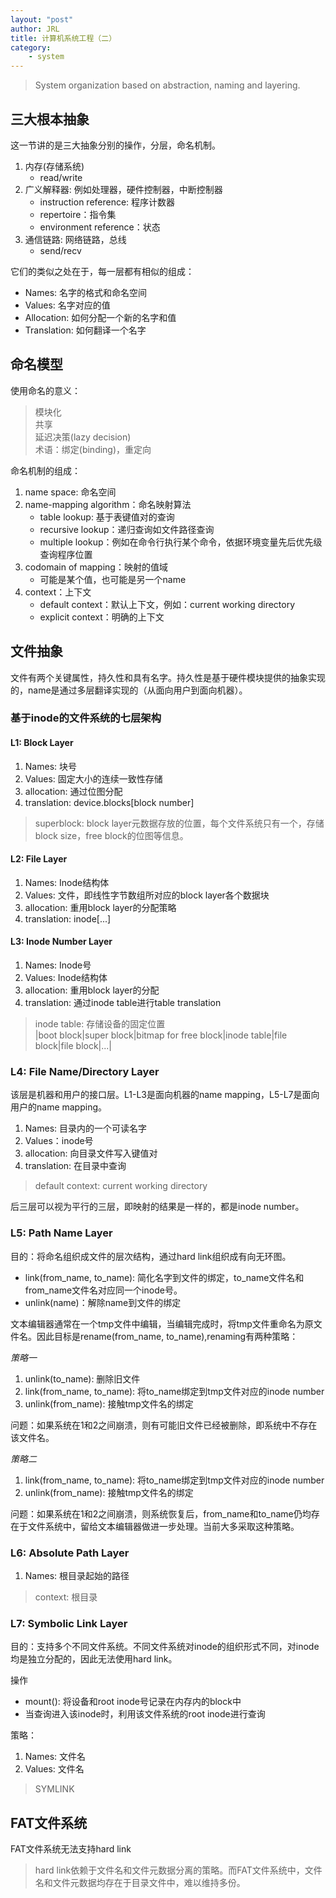```yaml
---
layout: "post"
author: JRL
title: 计算机系统工程（二）
category:
    - system
---
```


> System organization based on abstraction, naming and layering.

## 三大根本抽象

这一节讲的是三大抽象分别的操作，分层，命名机制。

1. 内存(存储系统)
    + read/write
2. 广义解释器: 例如处理器，硬件控制器，中断控制器
    + instruction reference: 程序计数器
    + repertoire：指令集
    + environment reference：状态
3. 通信链路: 网络链路，总线
    + send/recv

它们的类似之处在于，每一层都有相似的组成：

+ Names: 名字的格式和命名空间
+ Values: 名字对应的值
+ Allocation: 如何分配一个新的名字和值
+ Translation: 如何翻译一个名字

## 命名模型

使用命名的意义：
> 模块化  
> 共享  
> 延迟决策(lazy decision)  
术语：绑定(binding)，重定向

命名机制的组成：
1. name space: 命名空间
2. name-mapping algorithm：命名映射算法
    + table lookup: 基于表键值对的查询
    + recursive lookup：递归查询如文件路径查询
    + multiple lookup：例如在命令行执行某个命令，依据环境变量先后优先级查询程序位置
3. codomain of mapping：映射的值域
    + 可能是某个值，也可能是另一个name
4. context：上下文
    + default context：默认上下文，例如：current working directory
    + explicit context：明确的上下文

## 文件抽象

文件有两个关键属性，持久性和具有名字。持久性是基于硬件模块提供的抽象实现的，name是通过多层翻译实现的（从面向用户到面向机器）。

### 基于inode的文件系统的七层架构

#### L1: Block Layer

1. Names: 块号
2. Values: 固定大小的连续一致性存储
3. allocation: 通过位图分配
4. translation: device.blocks[block number]

> superblock: block layer元数据存放的位置，每个文件系统只有一个，存储block size，free block的位图等信息。

#### L2: File Layer

1. Names: Inode结构体
2. Values: 文件，即线性字节数组所对应的block layer各个数据块
3. allocation: 重用block layer的分配策略
4. translation: inode[...]

#### L3: Inode Number Layer

1. Names: Inode号
2. Values: Inode结构体
3. allocation: 重用block layer的分配
4. translation: 通过inode table进行table translation

> inode table: 存储设备的固定位置  
> |boot block|super block|bitmap for free block|inode table|file block|file block|...|

### L4: File Name/Directory Layer

该层是机器和用户的接口层。L1-L3是面向机器的name mapping，L5-L7是面向用户的name mapping。

1. Names: 目录内的一个可读名字
2. Values：inode号
3. allocation: 向目录文件写入键值对
4. translation: 在目录中查询

> default context: current working directory

后三层可以视为平行的三层，即映射的结果是一样的，都是inode number。

### L5: Path Name Layer

目的：将命名组织成文件的层次结构，通过hard link组织成有向无环图。

+ link(from_name, to_name): 简化名字到文件的绑定，to_name文件名和from_name文件名对应同一个inode号。
+ unlink(name)：解除name到文件的绑定

文本编辑器通常在一个tmp文件中编辑，当编辑完成时，将tmp文件重命名为原文件名。因此目标是rename(from_name, to_name),renaming有两种策略：

*策略一*
1. unlink(to_name): 删除旧文件
2. link(from_name, to_name): 将to_name绑定到tmp文件对应的inode number
3. unlink(from_name): 接触tmp文件名的绑定

问题：如果系统在1和2之间崩溃，则有可能旧文件已经被删除，即系统中不存在该文件名。

*策略二*
1. link(from_name, to_name): 将to_name绑定到tmp文件对应的inode number
2. unlink(from_name): 接触tmp文件名的绑定

问题：如果系统在1和2之间崩溃，则系统恢复后，from_name和to_name仍均存在于文件系统中，留给文本编辑器做进一步处理。当前大多采取这种策略。 

### L6: Absolute Path Layer

1. Names: 根目录起始的路径

> context: 根目录

### L7: Symbolic Link Layer

目的：支持多个不同文件系统。不同文件系统对inode的组织形式不同，对inode均是独立分配的，因此无法使用hard link。

操作
+ mount(): 将设备和root inode号记录在内存内的block中
+ 当查询进入该inode时，利用该文件系统的root inode进行查询

策略：
1. Names: 文件名
2. Values: 文件名

> SYMLINK

## FAT文件系统

FAT文件系统无法支持hard link
> hard link依赖于文件名和文件元数据分离的策略。而FAT文件系统中，文件名和文件元数据均存在于目录文件中，难以维持多份。
